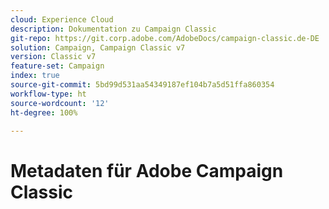 ```yaml
---
cloud: Experience Cloud
description: Dokumentation zu Campaign Classic
git-repo: https://git.corp.adobe.com/AdobeDocs/campaign-classic.de-DE
solution: Campaign, Campaign Classic v7
version: Classic v7
feature-set: Campaign
index: true
source-git-commit: 5bd99d531aa54349187ef104b7a5d51ffa860354
workflow-type: ht
source-wordcount: '12'
ht-degree: 100%

---
```



# Metadaten für Adobe Campaign Classic
